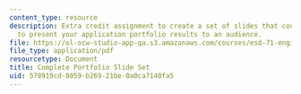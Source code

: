 ```yaml
---
content_type: resource
description: Extra credit assignment to create a set of slides that could be used
  to present your application portfolio results to an audience.
file: https://ol-ocw-studio-app-qa.s3.amazonaws.com/courses/esd-71-engineering-systems-analysis-for-design-fall-2008/578919cd8059b26921be0a0ca7140fa5_ap_slides.pdf
file_type: application/pdf
resourcetype: Document
title: Complete Portfolio Slide Set
uid: 578919cd-8059-b269-21be-0a0ca7140fa5
---
```

